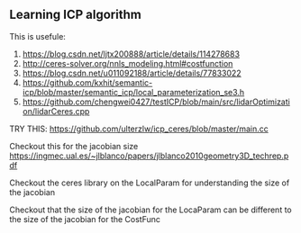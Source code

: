 ## Learning ICP algorithm

This is usefule:
1. https://blog.csdn.net/ljtx200888/article/details/114278683
2. http://ceres-solver.org/nnls_modeling.html#costfunction
3. https://blog.csdn.net/u011092188/article/details/77833022
4. https://github.com/kxhit/semantic-icp/blob/master/semantic_icp/local_parameterization_se3.h
5. https://github.com/chengwei0427/testICP/blob/main/src/lidarOptimization/lidarCeres.cpp

TRY THIS:
https://github.com/ulterzlw/icp_ceres/blob/master/main.cc

Checkout this for the jacobian size
https://ingmec.ual.es/~jlblanco/papers/jlblanco2010geometry3D_techrep.pdf

Checkout the ceres library on the LocalParam for understanding the size of the jacobian

Checkout that the size of the jacobian for the LocaParam can be different to the size of the jacobian for the CostFunc
